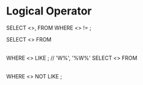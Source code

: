 # Logical Operator

SELECT <>, FROM <table> WHERE <> != ;

SELECT <> FROM <table> WHERE <> LIKE ; // 'W%', '%W%'
SELECT <> FROM <table> WHERE <> NOT LIKE ;